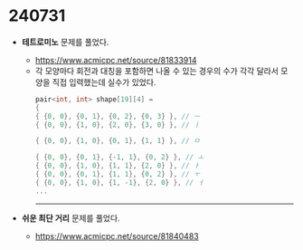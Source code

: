 # 240731

- **테트로미노** 문제를 풀었다.
    - https://www.acmicpc.net/source/81833914
    - 각 모양마다 회전과 대칭을 포함하면 나올 수 있는 경우의 수가 각각 달라서 모양을 직접 입력했는데 실수가 있었다.
        ```C++
        pair<int, int> shape[19][4] =
        {
        { {0, 0}, {0, 1}, {0, 2}, {0, 3} }, // ㅡ
        { {0, 0}, {1, 0}, {2, 0}, {3, 0} }, // ㅣ

        { {0, 0}, {1, 0}, {0, 1}, {1, 1} }, // ㅁ

        { {0, 0}, {0, 1}, {-1, 1}, {0, 2} }, // ㅗ
        { {0, 0}, {1, 0}, {1, 1}, {2, 0} }, // ㅏ
        { {0, 0}, {0, 1}, {1, 1}, {0, 2} }, // ㅜ
        { {0, 0}, {1, 0}, {1, -1}, {2, 0} }, // ㅓ
        ...
        ```  
        ****


- **쉬운 최단 거리** 문제를 풀었다.
    - https://www.acmicpc.net/source/81840483  
  